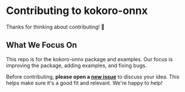 # Contributing to kokoro-onnx

Thanks for thinking about contributing! 🎉

## What We Focus On

This repo is for the kokoro-onnx package and examples. Our focus is improving the package, adding examples, and fixing bugs.

Before contributing, **please open a [new issue](https://github.com/thewh1teagle/kokoro-onnx/issues)** to discuss your idea. This helps make sure it's a good fit and relevant. We're happy to help!

